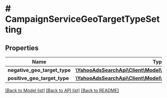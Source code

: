 # # CampaignServiceGeoTargetTypeSetting

## Properties

Name | Type | Description | Notes
------------ | ------------- | ------------- | -------------
**negative_geo_target_type** | [**\YahooAdsSearchApi\Client\Model\CampaignServiceGeoTargetType**](CampaignServiceGeoTargetType.md) |  | [optional] 
**positive_geo_target_type** | [**\YahooAdsSearchApi\Client\Model\CampaignServiceGeoTargetType**](CampaignServiceGeoTargetType.md) |  | [optional] 

[[Back to Model list]](../../README.md#documentation-for-models) [[Back to API list]](../../README.md#documentation-for-api-endpoints) [[Back to README]](../../README.md)


